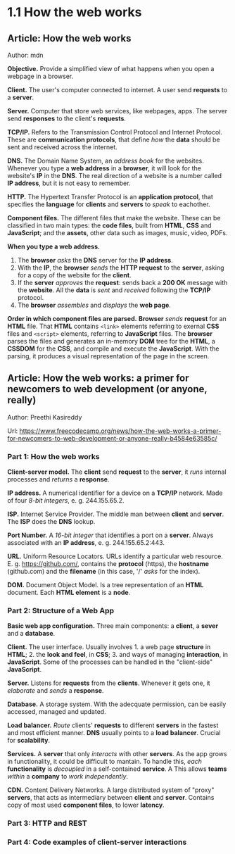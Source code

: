 # 1.1 How the web works

## Article: How the web works

Author: mdn

**Objective.** Provide a simplified view of what happens when you open a webpage
in a browser.

**Client.** The user's computer connected to internet. A user send **requests** 
to a **server**.

**Server.** Computer that store web services, like webpages, apps. The
server send **responses** to the client's **requests**.

**TCP/IP.** Refers to the Transmission Control Protocol and Internet Protocol.
These are **communication protocols**, that define *how* the **data** should be 
sent and received across the internet.

**DNS.** The Domain Name System, an *address book* for the websites. Whenever 
you type a **web address** in a **browser**, it will look for the website's 
**IP** in the **DNS**. The real direction of a website is a number called 
**IP address**, but it is not easy to remember. 

**HTTP.** The Hypertext Transfer Protocol is an **application protocol**, that
specifies the **language** for **clients** and **servers** to *speak* to 
eachother.

**Component files.** The different files that make the website. These can be 
classified in two main types: the **code files**, built from **HTML**, 
**CSS** and **JavaScript**; and the **assets**, other data such as images, 
music, video, PDFs.

**When you type a web address.** 

1. The **browser** *asks* the **DNS** server for the **IP address**.
2. With the **IP**, the **browser** *sends* the **HTTP request** to the **server**, asking for a copy of the website for the **client**. 
3. If the **server** *approves* the **request**: sends back a **200 OK** message with the **website**. All the **data** is *sent* and *received* following the **TCP/IP** protocol.
4. The **browser** *assembles* and *displays* the **web page**.

**Order in which component files are parsed.** **Browser** *sends* **request** 
for an **HTML** file. That **HTML** contains `<link>` elements referring to 
exernal **CSS** files and `<script>` elements, referring to **JavaScript** 
files. The **browser** parses the files and generates an in-memory **DOM** tree
for the **HTML**, a **CSSDOM** for the **CSS**, and compile and execute the 
**JavaScript**. With the parsing, it produces a visual representation of the 
page in the screen.

## Article: How the web works: a primer for newcomers to web development (or anyone, really)

Author: Preethi Kasireddy

Url: https://www.freecodecamp.org/news/how-the-web-works-a-primer-for-newcomers-to-web-development-or-anyone-really-b4584e63585c/

### Part 1: How the web works

**Client-server model.** The **client** send **request** to the **server**, it 
*runs* internal processes and *returns* a **response**.

**IP address.** A numerical identifier for a device on a **TCP/IP** network. 
Made of four *8-bit integers*, e. g. 244.155.65.2.

**ISP.** Internet Service Provider. The middle man between **client** and
**server**. The **ISP** does the **DNS** lookup.

**Port Number.** A *16-bit integer* that identifies a port on a **server**. 
Always associated with an **IP address**, e. g. 244.155.65.2:443.

**URL.** Uniform Resource Locators. URLs identify a particular web resource.
E. g. https://github.com/, contains the **protocol** (https), the **hostname** 
(github.com) and the **filename** (in this case, '/' *asks* for the index).

**DOM.** Document Object Model. Is a tree representation of an **HTML** 
document. Each **HTML element** is a **node**.

### Part 2: Structure of a Web App

**Basic web app configuration.** Three main components: a **client**, a 
**sever** and a **database**. 

**Client.** The user interface. Usually involves 1. a web page **structure** in **HTML**; 2. the **look and feel**, in **CSS**; 3. and ways of managing 
**interaction**, in **JavaScript**.
Some of the processes can be handled in the "client-side" **JavaScript**.

**Server.** Listens for **requests** from the **clients**. Whenever it gets one,
it *elaborate* and *sends* a **response**.

**Database.** A storage system. With the adecquate permission, can be easily 
accessed, managed and updated. 

**Load balancer.** *Route* clients' **requests** to different **servers** in the
fastest and most efficient manner. **DNS** usually points to a 
**load balancer**. Crucial for **scalability**.

**Services.** A **server** that only *interacts* with other **servers**. As the 
app grows in functionality, it could be difficult to mantain. To handle this, 
*each* **functionality** is *decoupled* in a self-contained **service**. A 
This allows **teams** *within* a **company** to *work independently*.

**CDN.** Content Delivery Networks. A large distributed system of "proxy" 
**servers**, that acts as intermediary between **client** and **server**. 
Contains copy of most used **component files**, to lower **latency**.

### Part 3: HTTP and REST



### Part 4: Code examples of client-server interactions